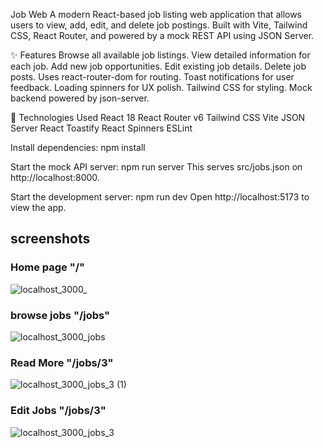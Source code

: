 Job Web
A modern React-based job listing web application that allows users to view, add, edit, and delete job postings. Built with Vite, Tailwind CSS, React Router, and powered by a mock REST API using JSON Server.

✨ Features
Browse all available job listings.
View detailed information for each job.
Add new job opportunities.
Edit existing job details.
Delete job posts.
Uses react-router-dom for routing.
Toast notifications for user feedback.
Loading spinners for UX polish.
Tailwind CSS for styling.
Mock backend powered by json-server.

🚀 Technologies Used
React 18
React Router v6
Tailwind CSS
Vite
JSON Server
React Toastify
React Spinners
ESLint


Install dependencies:
npm install

Start the mock API server:
npm run server
This serves src/jobs.json on http://localhost:8000.

Start the development server:
npm run dev
Open http://localhost:5173 to view the app.



## screenshots

### Home page "/"

![localhost_3000_](https://github.com/user-attachments/assets/f0dc0f51-5949-4309-91b5-9381b0d97b13)



### browse jobs "/jobs"
![localhost_3000_jobs](https://github.com/user-attachments/assets/3b9264ba-0abf-448d-843f-ab615eae3de6)


### Read More "/jobs/3"
![localhost_3000_jobs_3 (1)](https://github.com/user-attachments/assets/f34344d9-3760-46e0-a2e4-71a215e9a9c8)



### Edit Jobs "/jobs/3"
![localhost_3000_jobs_3](https://github.com/user-attachments/assets/3da438b1-b693-4bec-8b99-be0df0ec80a7)
